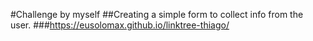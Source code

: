 #Challenge by myself
##Creating a simple form to collect info from the user.
###https://eusolomax.github.io/linktree-thiago/
